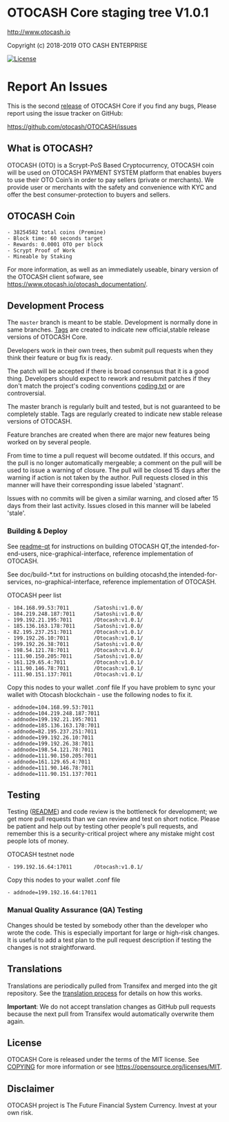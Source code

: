 OTOCASH Core staging tree V1.0.1 
================================

http://www.otocash.io

Copyright (c) 2018-2019 OTO CASH ENTERPRISE

[![License][license-badge]][license-page]

[license-page]: LICENSE
[license-badge]: http://img.shields.io/badge/License-MIT-brightgreen.svg

Report An Issues 
================

This is the second [release](https://github.com/otocash/OTOCASH/releases) of OTOCASH Core if you find any bugs, Please report using the issue tracker on GitHub:

https://github.com/otocash/OTOCASH/issues

What is OTOCASH?
----------------

OTOCASH (OTO) is a Scrypt-PoS Based Cryptocurrency, OTOCASH coin will be used on OTOCASH PAYMENT SYSTEM platform that enables buyers to use their OTO Coin’s in order to pay sellers (private or merchants). We provide user or merchants with the safety and convenience with KYC and offer the best consumer-protection to buyers and sellers.

OTOCASH Coin
----------------
```
- 38254582 total coins (Premine)
- Block time: 60 seconds target
- Rewards: 0.0001 OTO per block
- Scrypt Proof of Work
- Mineable by Staking
```
For more information, as well as an immediately useable, binary version of
the OTOCASH client sofware, see https://www.otocash.io/otocash_documentation/.


Development Process
-------------------

The `master` branch is meant to be stable. Development is normally done in same branches. [Tags](https://github.com/otocash/OTOCASH/tags) are created to indicate new official,stable release versions of OTOCASH Core.

Developers work in their own trees, then submit pull requests when they think their feature or bug fix is ready.

The patch will be accepted if there is broad consensus that it is a good thing.  Developers should expect to rework and resubmit patches if they don't match the project's coding conventions [coding.txt](/doc/coding.txt) or are controversial.

The master branch is regularly built and tested, but is not guaranteed to be completely stable. Tags are regularly created to indicate new stable release versions of OTOCASH.

Feature branches are created when there are major new features being worked on by several people.

From time to time a pull request will become outdated. If this occurs, and the pull is no longer automatically mergeable; a comment on the pull will be used to issue a warning of closure. The pull will be closed 15 days after the warning if action is not taken by the author. Pull requests closed in this manner will have their corresponding issue labeled 'stagnant'.

Issues with no commits will be given a similar warning, and closed after 15 days from their last activity. Issues closed in this manner will be labeled 'stale'.


### Building & Deploy

See  [readme-qt](/doc/readme-qt.rst) for instructions on building OTOCASH QT,the intended-for-end-users, nice-graphical-interface, reference implementation of OTOCASH.

See doc/build-*.txt for instructions on building otocashd,the intended-for-services, no-graphical-interface, reference
implementation of OTOCASH.


OTOCASH peer list

```
- 104.168.99.53:7011	    /Satoshi:v1.0.0/	
- 104.219.248.187:7011      /Satoshi:v1.0.0/	
- 199.192.21.195:7011	    /Otocash:v1.0.1/	
- 185.136.163.178:7011      /Satoshi:v1.0.0/	
- 82.195.237.251:7011	    /Otocash:v1.0.1/	
- 199.192.26.10:7011	    /Otocash:v1.0.1/	
- 199.192.26.38:7011	    /Satoshi:v1.0.0/	
- 198.54.121.78:7011	    /Otocash:v1.0.1/
- 111.90.150.205:7011       /Satoshi:v1.0.0/ 
- 161.129.65.4:7011         /Otocash:v1.0.1/ 
- 111.90.146.78:7011        /Otocash:v1.0.1/ 
- 111.90.151.137:7011       /Otocash:v1.0.1/
```

Copy this nodes to your wallet .conf file
If you have problem to sync your wallet with Otocash blockchain - use the following nodes to fix it.

```
- addnode=104.168.99.53:7011 
- addnode=104.219.248.187:7011 
- addnode=199.192.21.195:7011
- addnode=185.136.163.178:7011 
- addnode=82.195.237.251:7011
- addnode=199.192.26.10:7011
- addnode=199.192.26.38:7011 
- addnode=198.54.121.78:7011
- addnode=111.90.150.205:7011 
- addnode=161.129.65.4:7011 
- addnode=111.90.146.78:7011 
- addnode=111.90.151.137:7011 
```


Testing
-------

Testing ([README](/src/test/README)) and code review is the bottleneck for development; we get more pull
requests than we can review and test on short notice. Please be patient and help out by testing
other people's pull requests, and remember this is a security-critical project where any mistake might cost people
lots of money.

OTOCASH testnet node

```
- 199.192.16.64:17011	    /Otocash:v1.0.1/	
```
Copy this nodes to your wallet .conf file

```
- addnode=199.192.16.64:17011
```


### Manual Quality Assurance (QA) Testing

Changes should be tested by somebody other than the developer who wrote the
code. This is especially important for large or high-risk changes. It is useful
to add a test plan to the pull request description if testing the changes is
not straightforward.

Translations
------------

Translations are periodically pulled from Transifex and merged into the git repository. See the
[translation process](doc/translation_process.md) for details on how this works.

**Important**: We do not accept translation changes as GitHub pull requests because the next
pull from Transifex would automatically overwrite them again.

License
-------

OTOCASH Core is released under the terms of the MIT license. See [COPYING](COPYING) for more
information or see https://opensource.org/licenses/MIT.

Disclaimer
-------------------

OTOCASH project is The Future Financial System Currency.
Invest at your own risk.


